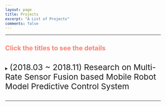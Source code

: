 ```yaml
---
layout: page
title: Projects
excerpt: "A List of Projects"
comments: false
---
```


---

## <span style="color:Salmon"> Click the titles to see the details </span>

<br>

<details>
  <summary> <span style="font-size: 26px"> (2018.03 ~ 2018.11) Research on Multi-Rate Sensor Fusion based Mobile Robot Model Predictive Control System </span> </summary>
  <div markdown="1">
## This project was conducted at <span style="color:#3399ff">Cyber Physical System Control Lab in Kyungpook National University</span> : [Link](http://control.knu.ac.kr/)
    </div>
<br>
<p style="font-size:1rem;font-weight:400" onContextMenu="return false;" onselectstart="return false" ondragstart="return false">
　Research on Unmanned Aerial Vehicles has been actively conducted in recent years. In particular, the UAV to explore an unknown, GNSS-denied environment is required, but the self-localization method, such as Visual Inertial Odometry, is mandatory to operate it. Considering the payload and the operating time of the UAV, lightweight and low-power consuming cameras and IMU are preferred, and even Object Detection and 3D Mapping can be obtained using a RGB-D camera. In this work, we developed a 3D Mapping system including object positions in an unknown and GNSS-denied environment for the UAV with a RGB-D camera. The system is demonstrated in Gazebo simulator, and the quantitative and qualitative results are obtained.</p>

<br>

  <div markdown="1">
***Keywords***: Autonomous Vehicle, Visual servoing, Multi-Channel LiDAR , Sensor Fusion
  </div>

<p align="center">
<iframe width="560" height="315" src="https://www.youtube.com/embed/j8nnk5R37XU" title="YouTube video player" frameborder="0" allow="accelerometer; autoplay; clipboard-write; encrypted-media; gyroscope; picture-in-picture" allowfullscreen></iframe>
</p>
</details>

<br>

---
